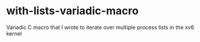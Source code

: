 # with-lists-variadic-macro
Variadic C macro that I wrote to iterate over multiple process lists in the xv6 kernel
